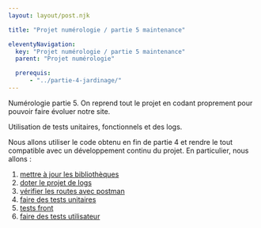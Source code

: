 ```yaml
---
layout: layout/post.njk

title: "Projet numérologie / partie 5 maintenance"

eleventyNavigation:
  key: "Projet numérologie / partie 5 maintenance"
  parent: "Projet numérologie"

  prerequis:
      - "../partie-4-jardinage/"
---
```


<!-- début résumé -->

Numérologie partie 5. On reprend tout le projet en codant proprement pour pouvoir faire évoluer notre site.

<!-- fin résumé -->

Utilisation de tests unitaires, fonctionnels et des logs.

Nous allons utiliser le code obtenu en fin de partie 4 et rendre le tout compatible avec un développement continu du projet. En particulier, nous allons :

1. [mettre à jour les bibliothèques](./1-mise-jour-des-bibliothèques)
2. [doter le projet de logs](./2-logs)
3. [vérifier les routes avec postman](./3-postman)
4. [faire des tests unitaires](./4-tests-unitaires)
5. [tests front](./5-tests-front)
6. [faire des tests utilisateur](./6-tests-utilisateurs)
